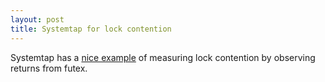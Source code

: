 ```yaml
---
layout: post
title: Systemtap for lock contention
---
```


Systemtap has a [nice example](https://sourceware.org/systemtap/SystemTap_Beginners_Guide/futexcontentionsect.html#futexcontention) of measuring lock contention by observing returns from futex.
